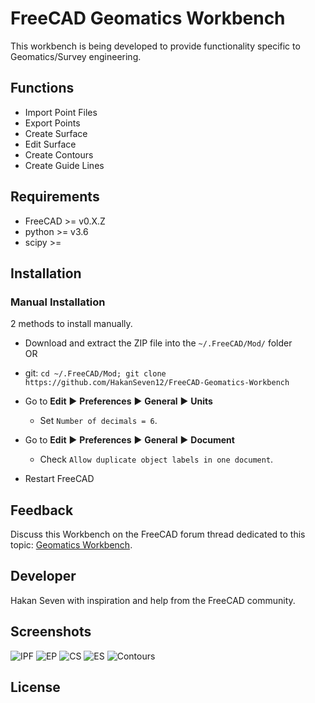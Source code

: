 # FreeCAD Geomatics Workbench
This workbench is being developed to provide functionality specific to Geomatics/Survey engineering.

## Functions
* Import Point Files  
* Export Points  
* Create Surface  
* Edit Surface  
* Create Contours  
* Create Guide Lines  

## Requirements
* FreeCAD >= v0.X.Z  
* python >= v3.6  
* scipy >=  

## Installation

### Manual Installation
2 methods to install manually. 
* Download and extract the ZIP file into the `~/.FreeCAD/Mod/` folder  
OR   
* git: `cd ~/.FreeCAD/Mod; git clone https://github.com/HakanSeven12/FreeCAD-Geomatics-Workbench`

* Go to **Edit** :arrow_forward: **Preferences** :arrow_forward: **General** :arrow_forward: **Units**  
  * Set `Number of decimals = 6`.  

* Go to **Edit** :arrow_forward: **Preferences** :arrow_forward: **General** :arrow_forward: **Document**  
  * Check `Allow duplicate object labels in one document`.  

* Restart FreeCAD

## Feedback 
Discuss this Workbench on the FreeCAD forum thread dedicated to this topic: 
[Geomatics Workbench](https://forum.freecadweb.org/viewtopic.php?f=8&t=34371).

## Developer 
Hakan Seven with inspiration and help from the FreeCAD community.

## Screenshots

![IPF](https://user-images.githubusercontent.com/3831435/57193645-0d1e6380-6f46-11e9-8f5a-8f9a5c66435b.png)
![EP](https://user-images.githubusercontent.com/3831435/57193646-0d1e6380-6f46-11e9-94d4-4f57023e2791.png)
![CS](https://user-images.githubusercontent.com/3831435/57193647-0db6fa00-6f46-11e9-92bf-0709ddb9cffb.png)
![ES](https://user-images.githubusercontent.com/3831435/57193648-0db6fa00-6f46-11e9-985d-d9376269be28.png)
![Contours](https://user-images.githubusercontent.com/3831435/58474068-e3c2b300-8152-11e9-8681-d4fe065150ec.png)

## License
